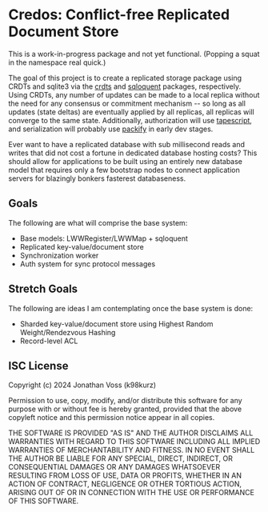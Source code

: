 # Credos: Conflict-free Replicated Document Store

This is a work-in-progress package and not yet functional. (Popping a squat in
the namespace real quick.)

The goal of this project is to create a replicated storage package using CRDTs
and sqlite3 via the [crdts](https://pypi.org/project/crdts) and
[sqloquent](https://pypi.org/project/sqloquent) packages, respectively. Using
CRDTs, any number of updates can be made to a local replica without the need for
any consensus or commitment mechanism -- so long as all updates (state deltas)
are eventually applied by all replicas, all replicas will converge to the same
state. Additionally, authorization will use
[tapescript](https://pypi.org/project/tapescript), and serialization will
probably use [packify](https://pypi.org/project/packify) in early dev stages.

Ever want to have a replicated database with sub millisecond reads and writes
that did not cost a fortune in dedicated database hosting costs? This should
allow for applications to be built using an entirely new database model that
requires only a few bootstrap nodes to connect application servers for blazingly
bonkers fasterest databaseness.

## Goals

The following are what will comprise the base system:

- Base models: LWWRegister/LWWMap + sqloquent
- Replicated key-value/document store
- Synchronization worker
- Auth system for sync protocol messages

## Stretch Goals

The following are ideas I am contemplating once the base system is done:

- Sharded key-value/document store using Highest Random Weight/Rendezvous Hashing
- Record-level ACL

## ISC License

Copyright (c) 2024 Jonathan Voss (k98kurz)

Permission to use, copy, modify, and/or distribute this software
for any purpose with or without fee is hereby granted, provided
that the above copyleft notice and this permission notice appear in
all copies.

THE SOFTWARE IS PROVIDED "AS IS" AND THE AUTHOR DISCLAIMS ALL
WARRANTIES WITH REGARD TO THIS SOFTWARE INCLUDING ALL IMPLIED
WARRANTIES OF MERCHANTABILITY AND FITNESS. IN NO EVENT SHALL THE
AUTHOR BE LIABLE FOR ANY SPECIAL, DIRECT, INDIRECT, OR
CONSEQUENTIAL DAMAGES OR ANY DAMAGES WHATSOEVER RESULTING FROM LOSS
OF USE, DATA OR PROFITS, WHETHER IN AN ACTION OF CONTRACT,
NEGLIGENCE OR OTHER TORTIOUS ACTION, ARISING OUT OF OR IN
CONNECTION WITH THE USE OR PERFORMANCE OF THIS SOFTWARE.

